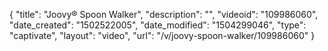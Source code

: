 {
    "title": "Joovy&reg; Spoon Walker",
    "description": "",
    "videoid": "109986060",
    "date_created": "1502522005",
    "date_modified": "1504299046",
    "type": "captivate",
    "layout": "video",
    "url": "\/v\/joovy-spoon-walker\/109986060"
}